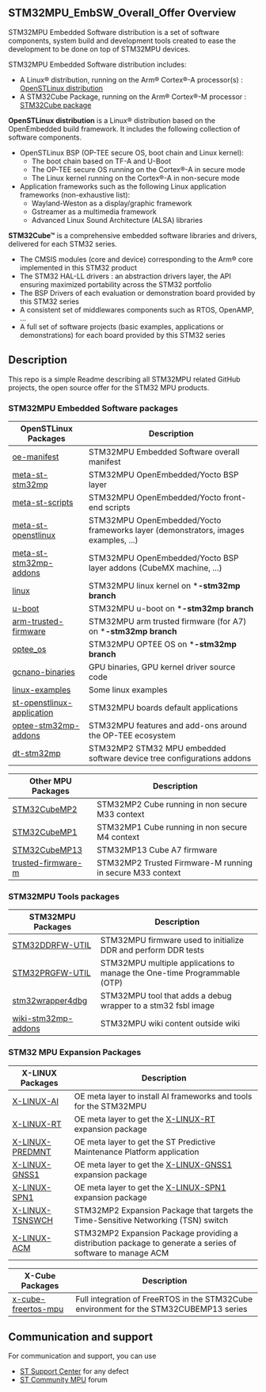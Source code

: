 ## STM32MPU_EmbSW_Overall_Offer Overview


STM32MPU Embedded Software distribution is a set of software components, system build and development tools created to ease the development to be done on top of STM32MPU devices. 

STM32MPU Embedded Software distribution includes: 
* A Linux® distribution, running on the Arm® Cortex®-A processor(s) : [OpenSTLinux distribution](https://wiki.st.com/stm32mpu/index.php/OpenSTLinux_distribution)
* A STM32Cube Package, running on the Arm® Cortex®-M processor : [STM32Cube package](https://wiki.st.com/stm32mpu/index.php/STM32CubeMP1_Package)

**OpenSTLinux distribution** is a Linux® distribution based on the OpenEmbedded build framework.
It includes the following collection of software components. 
* OpenSTLinux BSP (OP-TEE secure OS, boot chain and Linux kernel): 
  * The boot chain based on TF-A and U-Boot 
  * The OP-TEE secure OS running on the Cortex®-A in secure mode 
  * The Linux kernel running on the Cortex®-A in non-secure mode 
* Application frameworks such as the following Linux application frameworks (non-exhaustive list): 
  * Wayland-Weston as a display/graphic framework 
  * Gstreamer as a multimedia framework 
  * Advanced Linux Sound Architecture (ALSA) libraries 

**STM32Cube™** is a comprehensive embedded software libraries and drivers, delivered for each STM32 series.
   * The CMSIS modules (core and device) corresponding to the Arm® core implemented in this STM32 product
   * The STM32 HAL-LL drivers : an abstraction drivers layer, the API ensuring maximized portability across the STM32 portfolio 
   * The BSP Drivers of each evaluation or demonstration board provided by this STM32 series 
   * A consistent set of middlewares components such as RTOS, OpenAMP, ...
   * A full set of software projects (basic examples, applications or demonstrations) for each board provided by this STM32 series

## Description

This repo is a simple Readme describing all STM32MPU related GitHub projects, the open source offer for the STM32 MPU products.

### STM32MPU Embedded Software packages 
OpenSTLinux Packages | Description
---------------------- | -----------
[oe-manifest](https://github.com/STMicroelectronics/oe-manifest) | STM32MPU Embedded Software overall manifest
[meta-st-stm32mp](https://github.com/STMicroelectronics/meta-st-stm32mp) | STM32MPU OpenEmbedded/Yocto BSP layer 
[meta-st-scripts](https://github.com/STMicroelectronics/meta-st-scripts) | STM32MPU OpenEmbedded/Yocto front-end scripts
[meta-st-openstlinux](https://github.com/STMicroelectronics/meta-st-openstlinux) | STM32MPU OpenEmbedded/Yocto frameworks layer (demonstrators, images examples, ...)
[meta-st-stm32mp-addons](https://github.com/STMicroelectronics/meta-st-stm32mp-addons) | STM32MPU OpenEmbedded/Yocto BSP layer addons (CubeMX machine, ...)
[linux](https://github.com/STMicroelectronics/linux) | STM32MPU linux kernel on ***-stm32mp branch**
[u-boot](https://github.com/STMicroelectronics/u-boot) | STM32MPU u-boot on ***-stm32mp branch**
[arm-trusted-firmware](https://github.com/STMicroelectronics/arm-trusted-firmware) | STM32MPU arm trusted firmware (for A7) on ***-stm32mp branch**
[optee_os](https://github.com/STMicroelectronics/optee_os) | STM32MPU OPTEE OS on ***-stm32mp branch**
[gcnano-binaries](https://github.com/STMicroelectronics/gcnano-binaries) | GPU binaries, GPU kernel driver source code
[linux-examples](https://github.com/STMicroelectronics/linux-examples) | Some linux examples
[st-openstlinux-application](https://github.com/STMicroelectronics/st-openstlinux-application) | STM32MPU boards default applications
[optee-stm32mp-addons](https://github.com/STMicroelectronics/optee-stm32mp-addons) | STM32MPU features and add-ons around the OP-TEE ecosystem
[dt-stm32mp](https://github.com/STMicroelectronics/dt-stm32mp) | STM32MP2 STM32 MPU embedded software device tree configurations addons

Other MPU Packages | Description
---------------------- | -----------
[STM32CubeMP2](https://github.com/STMicroelectronics/STM32CubeMP2) | STM32MP2 Cube running in non secure M33 context
[STM32CubeMP1](https://github.com/STMicroelectronics/STM32CubeMP1) | STM32MP1 Cube running in non secure M4 context
[STM32CubeMP13](https://github.com/STMicroelectronics/STM32CubeMP13) | STM32MP13 Cube A7 firmware
[trusted-firmware-m](https://github.com/STMicroelectronics/trusted-firmware-m) | STM32MP2 Trusted Firmware-M running in secure M33 context

### STM32MPU Tools packages 
STM32MPU Packages | Description
---------------------- | -----------
[STM32DDRFW-UTIL](https://github.com/STMicroelectronics/STM32DDRFW-UTIL) | STM32MPU firmware used to initialize DDR and perform DDR tests
[STM32PRGFW-UTIL](https://github.com/STMicroelectronics/STM32PRGFW-UTIL) | STM32MPU multiple applications to manage the One-time Programmable (OTP)
[stm32wrapper4dbg](https://github.com/STMicroelectronics/stm32wrapper4dbg) | STM32MPU tool that adds a debug wrapper to a stm32 fsbl image
[wiki-stm32mp-addons](https://github.com/STMicroelectronics/wiki-stm32mp-addons) | STM32MPU wiki content outside wiki

### STM32 MPU Expansion Packages 
X-LINUX Packages | Description
---------------------- | -----------
[X-LINUX-AI](https://github.com/STMicroelectronics/meta-st-stm32mpu-ai) | OE meta layer to install AI frameworks and tools for the STM32MPU
[X-LINUX-RT](https://github.com/STMicroelectronics/meta-st-x-linux-rt) |  OE meta layer to get the [X-LINUX-RT](https://www.st.com/en/embedded-software/x-linux-rt.html) expansion package
[X-LINUX-PREDMNT](https://github.com/STMicroelectronics/meta-predmnt) | OE meta layer to get the ST Predictive Maintenance Platform application
[X-LINUX-GNSS1](https://github.com/STMicroelectronics/meta-st-x-linux-gnss1) | OE meta layer to get the [X-LINUX-GNSS1](https://www.st.com/en/embedded-software/x-linux-gnss1.html) expansion package
[X-LINUX-SPN1](https://github.com/STMicroelectronics/x-linux-spn1) | OE meta layer to get the [X-LINUX-SPN1](https://www.st.com/en/embedded-software/x-linux-spn1.html) expansion package
[X-LINUX-TSNSWCH](https://github.com/STMicroelectronics/meta-st-stm32mp-tsn-swch) | STM32MP2 Expansion Package that targets the Time-Sensitive Networking (TSN) switch
[X-LINUX-ACM](https://github.com/STMicroelectronics/meta-st-stm32mp-tsn-acm) | STM32MP2 Expansion Package providing a distribution package to generate a series of software to manage ACM

X-Cube Packages | Description
---------------------- | -----------
[x-cube-freertos-mpu](https://github.com/STMicroelectronics/x-cube-freertos-mpu) | Full integration of FreeRTOS in the STM32Cube environment for the STM32CUBEMP13 series

## Communication and support 
For communication and support, you can use
* [ST Support Center](https://my.st.com/ols#/ols/) for any defect
* [ST Community MPU](https://community.st.com/s/topic/0TO0X0000003u2AWAQ/stm32-mpus) forum 

